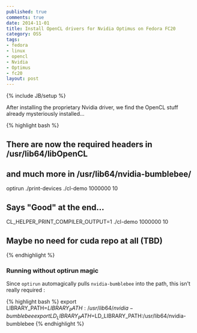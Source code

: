 ```yaml
---
published: true
comments: true
date: 2014-11-01
title: Install OpenCL drivers for Nvidia Optimus on Fedora FC20
category: OSS
tags:
- fedora
- linux
- opencl
- Nvidia
- Optimus
- fc20
layout: post
---
```

{% include JB/setup %}

After installing the proprietary Nvidia driver, we find the OpenCL stuff already mysteriously installed...

{% highlight bash %}
## There are now the required headers in /usr/lib64/libOpenCL
## and much more in /usr/lib64/nvidia-bumblebee/

optirun ./print-devices
./cl-demo 1000000 10

## Says "Good" at the end...
CL_HELPER_PRINT_COMPILER_OUTPUT=1 ./cl-demo 1000000 10

## Maybe no need for cuda repo at all (TBD)
{% endhighlight %}

### Running without optirun magic

Since ```optirun``` automagically pulls ```nvidia-bumblebee``` into the path, this isn't really required :

{% highlight bash %}
export LIBRARY_PATH=$LIBRARY_PATH:/usr/lib64/nvidia-bumblebee
export LD_LIBRARY_PATH=$LD_LIBRARY_PATH:/usr/lib64/nvidia-bumblebee
{% endhighlight %}


